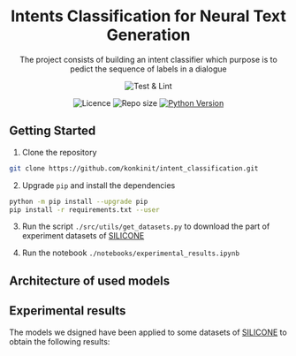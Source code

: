 <h1 align="center">
    Intents Classification for Neural Text Generation 
    <br/>
</h1>

<p align="center">The project consists of building an intent classifier which purpose is to pedict the sequence of labels 
in a dialogue <br/> </p>

<p align="center">
    <img alt="Test & Lint" src="https://img.shields.io/github/actions/workflow/status/konkinit/intent_classification/test_lint.yaml?label=Lint%20and%20TEST&style=for-the-badge">
</p>

<p align="center">
    <img alt="Licence" src="https://img.shields.io/bower/l/MI?style=for-the-badge"> <img alt="Repo size" src="https://img.shields.io/github/repo-size/konkinit/intent_classification?style=for-the-badge"> <a href="https://www.python.org/downloads/release/python-3100/" 
target="_blank"><img src="https://img.shields.io/badge/python-3.10-blue.svg?style=for-the-badge" alt="Python Version" /></a>
</p>

## Getting Started

1. Clone the repository
```bash
git clone https://github.com/konkinit/intent_classification.git
```

2. Upgrade `pip` and install the dependencies
```bash
python -m pip install --upgrade pip
pip install -r requirements.txt --user
```

3. Run the script `./src/utils/get_datasets.py` to download the part of experiment datasets of [SILICONE](https://huggingface.co/datasets/silicone)

4. Run the notebook `./notebooks/experimental_results.ipynb`


## Architecture of used models



## Experimental results

The models we dsigned have been applied to some datasets of [SILICONE](https://huggingface.co/datasets/silicone)
to obtain the following results:


